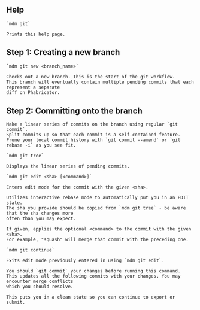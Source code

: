 ## Help

    `mdm git`

    Prints this help page.

## Step 1: Creating a new branch

    `mdm git new <branch_name>`

    Checks out a new branch. This is the start of the git workflow.
    This branch will eventually contain multiple pending commits that each represent a separate
    diff on Phabricator.

## Step 2: Committing onto the branch

    Make a linear series of commits on the branch using regular `git commit`.
    Split commits up so that each commit is a self-contained feature.
    Prune your local commit history with `git commit --amend` or `git rebase -i` as you see fit.

    `mdm git tree`

    Displays the linear series of pending commits.

    `mdm git edit <sha> [<command>]`

    Enters edit mode for the commit with the given <sha>.

    Utilizes interactive rebase mode to automatically put you in an EDIT state.
    The sha you provide should be copied from `mdm git tree` - be aware that the sha changes more
    often than you may expect.

    If given, applies the optional <command> to the commit with the given <sha>.
    For example, "squash" will merge that commit with the preceding one.

    `mdm git continue`

    Exits edit mode previously entered in using `mdm git edit`.

    You should `git commit` your changes before running this command.
    This updates all the following commits with your changes. You may encounter merge conflicts
    which you should resolve.

    This puts you in a clean state so you can continue to export or submit.
